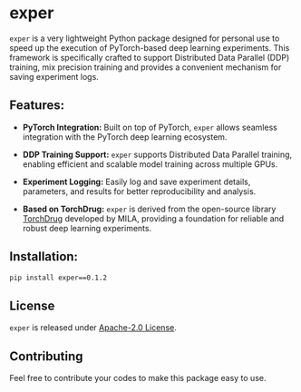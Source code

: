 # exper

`exper` is a very lightweight Python package designed for personal use to speed up the execution of PyTorch-based deep learning experiments. This framework is specifically crafted to support Distributed Data Parallel (DDP) training, mix precision training and provides a convenient mechanism for saving experiment logs.

## Features:

- **PyTorch Integration:** Built on top of PyTorch, `exper` allows seamless integration with the PyTorch deep learning ecosystem.
  
- **DDP Training Support:** `exper` supports Distributed Data Parallel training, enabling efficient and scalable model training across multiple GPUs.

- **Experiment Logging:** Easily log and save experiment details, parameters, and results for better reproducibility and analysis.

- **Based on TorchDrug:** `exper` is derived from the open-source library [TorchDrug](https://github.com/DeepGraphLearning/torchdrug/tree/master) developed by MILA, providing a foundation for reliable and robust deep learning experiments.

## Installation:
```bash
pip install exper==0.1.2
```

## License
`exper` is released under [Apache-2.0 License](https://github.com/DeepGraphLearning/torchdrug/blob/master/LICENSE).

## Contributing
Feel free to contribute your codes to make this package easy to use.
